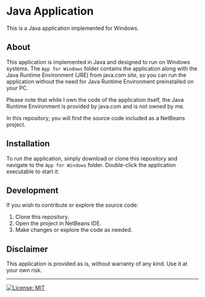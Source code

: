# Java Application

This is a Java application implemented for Windows.

## About

This application is implemented in Java and designed to run on Windows systems. The `App for Windows` folder contains the application along with the Java Runtime Environment (JRE) from java.com site, so you can run the application without the need for Java Runtime Environment preinstalled on your PC.

Please note that while I own the code of the application itself, the Java Runtime Environment is provided by java.com and is not owned by me.

In this repository, you will find the source code included as a NetBeans project.

## Installation

To run the application, simply download or clone this repository and navigate to the `App for Windows` folder. Double-click the application executable to start it.

## Development

If you wish to contribute or explore the source code:

1. Clone this repository.
2. Open the project in NetBeans IDE.
3. Make changes or explore the code as needed.


## Disclaimer

This application is provided as is, without warranty of any kind. Use it at your own risk.

---

[![License: MIT](https://img.shields.io/badge/License-MIT-yellow.svg)](https://opensource.org/licenses/MIT)
